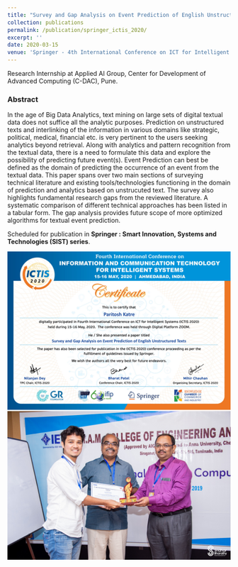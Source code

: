 ```yaml
---
title: "Survey and Gap Analysis on Event Prediction of English Unstructured Texts"
collection: publications
permalink: /publication/springer_ictis_2020/
excerpt: ''
date: 2020-03-15
venue: 'Springer - 4th International Conference on ICT for Intelligent Systems (ICTIS 2020)'
---
```

Research Internship at Applied AI Group, Center for Development of Advanced Computing (C-DAC), Pune.

<h3>Abstract</h3>

In the age of Big Data Analytics, text mining on large sets of digital textual data does not suffice all the analytic purposes. 
Prediction on unstructured texts and interlinking of the information in various domains like strategic, political, medical, financial etc. is very pertinent to the users seeking analytics beyond retrieval. Along with analytics and pattern recognition from the textual data, there is a need to formulate this data and explore the possibility of predicting future event(s). Event Prediction can best be defined as the domain of predicting the occurrence of an event from the textual data. This paper spans over two main sections of surveying technical literature and existing tools/technologies functioning in the domain of prediction and analytics based on unstrucuted text. The survey also highlights fundamental research gaps from the reviewed literature. A systematic comparison of different technical approaches has been listed in a tabular form. The gap analysis provides future scope of more optimized algorithms for textual event prediction.
<br>

Scheduled for publication in **Springer : Smart Innovation, Systems and Technologies (SIST) series**.

<img src = '/images/ICTIS Springer.jpg'>
<img src = '/images/Certificate.jpg'>
